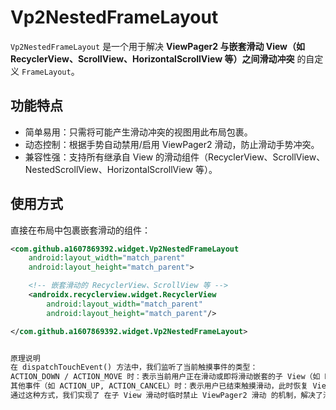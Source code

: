# Vp2NestedFrameLayout

`Vp2NestedFrameLayout` 是一个用于解决 **ViewPager2 与嵌套滑动 View（如 RecyclerView、ScrollView、HorizontalScrollView 等）之间滑动冲突** 的自定义 `FrameLayout`。

## 功能特点

- 简单易用：只需将可能产生滑动冲突的视图用此布局包裹。
- 动态控制：根据手势自动禁用/启用 ViewPager2 滑动，防止滑动手势冲突。
- 兼容性强：支持所有继承自 View 的滑动组件（RecyclerView、ScrollView、NestedScrollView、HorizontalScrollView 等）。

## 使用方式

直接在布局中包裹嵌套滑动的组件：

```xml
<com.github.a1607869392.widget.Vp2NestedFrameLayout 
    android:layout_width="match_parent"
    android:layout_height="match_parent">

    <!-- 嵌套滑动的 RecyclerView、ScrollView 等 -->
    <androidx.recyclerview.widget.RecyclerView
        android:layout_width="match_parent"
        android:layout_height="match_parent"/>

</com.github.a1607869392.widget.Vp2NestedFrameLayout>


原理说明
在 dispatchTouchEvent() 方法中，我们监听了当前触摸事件的类型：
ACTION_DOWN / ACTION_MOVE 时：表示当前用户正在滑动或即将滑动嵌套的子 View（如 RecyclerView、ScrollView 等），此时我们暂时禁用 ViewPager2 的滑动功能，即 parentViewPager2?.isUserInputEnabled = false，防止 ViewPager2 抢占滑动事件。
其他事件（如 ACTION_UP, ACTION_CANCEL）时：表示用户已结束触摸滑动，此时恢复 ViewPager2 的滑动能力。
通过这种方式，我们实现了 在子 View 滑动时临时禁止 ViewPager2 滑动 的机制，解决了滑动手势冲突问题。

